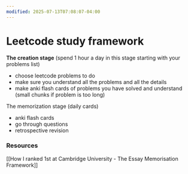 ```yaml
---
modified: 2025-07-13T07:08:07-04:00
---
```


# Leetcode study framework

**The creation stage** (spend 1 hour a day in this stage starting with your problems list)
- choose leetcode problems to do
- make sure you understand all the problems and all the details
- make anki flash cards of problems you have solved and understand (small chunks if problem is too long)


The memorization stage (daily cards)
- anki flash cards 
- go through questions
- retrospective revision

### Resources
[[How I ranked 1st at Cambridge University - The Essay Memorisation Framework]]